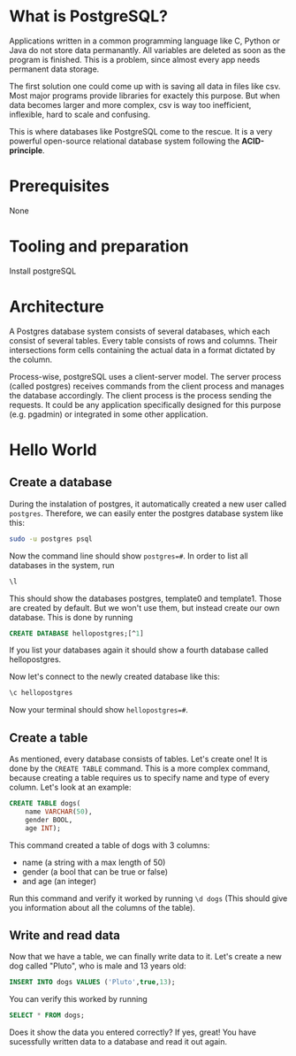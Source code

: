 # What is PostgreSQL?
Applications written in a common programming language like C, Python or Java do not store data permanantly. All variables are deleted as soon as the program is finished. This is a problem, since almost every app needs permanent data storage.

The first solution one could come up with is saving all data in files like csv. Most major programs provide libraries for exactely this purpose. But when data becomes larger and more complex, csv is way too inefficient, inflexible, hard to scale and confusing.

This is where databases like PostgreSQL come to the rescue. It is a very powerful  open-source relational database system following the **ACID-principle**.
# Prerequisites
None
# Tooling and preparation
Install postgreSQL
# Architecture
A Postgres database system consists of several databases, which each consist of several tables. Every table consists of rows and columns. Their intersections form cells containing the actual data in a format dictated by the column.

Process-wise, postgreSQL uses a client-server model. The server process (called postgres) receives commands from the client process and manages the database accordingly. The client process is the process sending the requests. It could be any application specifically designed for this purpose (e.g. pgadmin) or integrated in some other application.
# Hello World
## Create a database
During the instalation of postgres, it automatically created a new user called `postgres`. Therefore, we can easily enter the postgres database system like this:
```bash
sudo -u postgres psql
```
Now the command line should show `postgres=#`. In order to list all databases in the system, run
```SQL
\l 
```
This should show the databases postgres, template0 and template1. Those are created by default. But we won't use them, but instead create our own database. This is done by running
```SQL
CREATE DATABASE hellopostgres;[^1]
```
[^1]: SQL-commands are usually written in uppercase to distinguish them, but this is not mandatory.

If you list your databases again it should show a fourth database called hellopostgres.

Now let's connect to the newly created database like this:
```sql
\c hellopostgres
```
Now your terminal should show `hellopostgres=#`.
## Create a table
As mentioned, every database consists of tables. Let's create one! It is done by the `CREATE TABLE` command. This is a more complex command, because creating a table requires us to specify name and type of every column. Let's look at an example:
```sql
CREATE TABLE dogs(
    name VARCHAR(50),
    gender BOOL,
    age INT);
```
This command created a table of dogs with 3 columns:
- name (a string with a max length of 50)
- gender (a bool that can be true or false)
- and age (an integer)

Run this command and verify it worked by running `\d dogs` (This should give you information about all the columns of the table).
## Write and read data
Now that we have a table, we can finally write data to it. Let's create a new dog called "Pluto", who is male and 13 years old:
```sql
INSERT INTO dogs VALUES ('Pluto',true,13);
```
You can verify this worked by running
```sql
SELECT * FROM dogs;
```
Does it show the data you entered correctly? If yes, great! You have sucessfully written data to a database and read it out again.